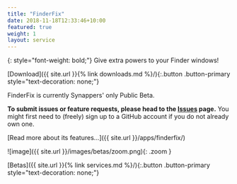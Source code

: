 ```yaml
---
title: "FinderFix"
date: 2018-11-18T12:33:46+10:00
featured: true
weight: 1
layout: service
---
```


{: style="font-weight: bold;"}
Give extra powers to your Finder windows!

[Download]({{ site.url }}{% link downloads.md %}/){:.button .button-primary style="text-decoration: none;"}

FinderFix is currently Synappers' only Public Beta.

**To submit issues or feature requests, please head to the [Issues](https://github.com/synappser/FinderFix/issues) page.** You might first need to (freely) sign up to a GitHub account if you do not already own one.

<!--break-->

[Read more about its features...]({{ site.url }}/apps/finderfix/)

![image]({{ site.url }}/images/betas/zoom.png){: .zoom }

[Betas]({{ site.url }}{% link services.md %}/){:.button .button-primary style="text-decoration: none;"}

